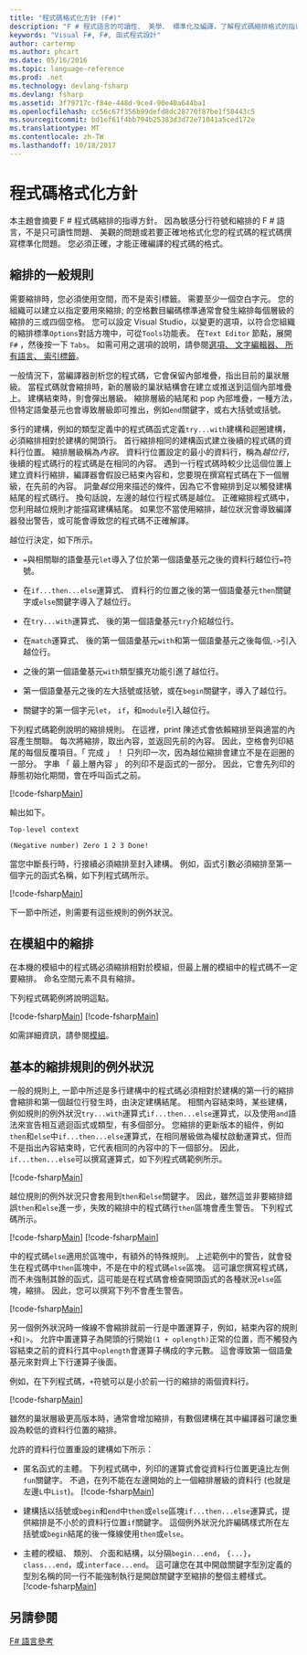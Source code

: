```yaml
---
title: "程式碼格式化方針 (F#)"
description: "F # 程式語言的可讀性、 美學、 標準化及編譯，了解程式碼縮排格式的指導方針。"
keywords: "Visual F#, F#, 函式程式設計"
author: cartermp
ms.author: phcart
ms.date: 05/16/2016
ms.topic: language-reference
ms.prod: .net
ms.technology: devlang-fsharp
ms.devlang: fsharp
ms.assetid: 3f79717c-f84e-448d-9ce4-90e40a644ba1
ms.openlocfilehash: cc56c67f356b99defd8dc28770f87be1f58443c5
ms.sourcegitcommit: bd1ef61f4bb794b25383d3d72e71041a5ced172e
ms.translationtype: MT
ms.contentlocale: zh-TW
ms.lasthandoff: 10/18/2017
---
```

# <a name="code-formatting-guidelines"></a>程式碼格式化方針

本主題會摘要 F # 程式碼縮排的指導方針。 因為敏感分行符號和縮排的 F # 語言，不是只可讀性問題、 美觀的問題或若要正確地格式化您的程式碼的程式碼撰寫標準化問題。 您必須正確，才能正確編譯的程式碼的格式。


## <a name="general-rules-for-indentation"></a>縮排的一般規則
需要縮排時，您必須使用空間，而不是索引標籤。 需要至少一個空白字元。 您的組織可以建立以指定要用來縮排; 的空格數目編碼標準通常會發生縮排每個層級的縮排的三或四個空格。 您可以設定 Visual Studio，以變更的選項，以符合您組織的縮排標準`Options`對話方塊中，可從`Tools`功能表。 在`Text Editor` 節點，展開  `F#` ，然後按一下  `Tabs`。 如需可用之選項的說明，請參閱[選項、 文字編輯器、 所有語言、 索引標籤](https://msdn.microsoft.com/library/7sffa753.aspx)。

一般情況下，當編譯器剖析您的程式碼，它會保留內部堆疊，指出目前的巢狀層級。 當程式碼就會縮排時，新的層級的巢狀結構會在建立或推送到這個內部堆疊上。 建構結束時，則會彈出層級。 縮排層級的結尾和 pop 內部堆疊，一種方法，但特定語彙基元也會導致層級即可推出，例如`end`關鍵字，或右大括號或括號。

多行的建構，例如的類型定義中的程式碼函式定義`try...with`建構和迴圈建構，必須縮排相對於建構的開頭行。 首行縮排相同的建構函式建立後續的程式碼的資料行位置。 縮排層級稱為*內容*。 資料行位置設定的最小的資料行，稱為*越位行*，後續的程式碼行的程式碼是在相同的內容。 遇到一行程式碼時較少比這個位置上建立資料行縮排，編譯器會假設已結束內容和，您要現在撰寫程式碼在下一個層級，在先前的內容。 詞彙*越位*用來描述的條件，因為它不會縮排到足以觸發建構結尾的程式碼行。 換句話說，左邊的越位行程式碼是越位。 正確縮排程式碼中，您利用越位規則才能描寫建構結尾。 如果您不當使用縮排，越位狀況會導致編譯器發出警告，或可能會導致您的程式碼不正確解譯。

越位行決定，如下所示。


- `=`與相關聯的語彙基元`let`導入了位於第一個語彙基元之後的資料行越位行`=`符號。


- 在`if...then...else`運算式、 資料行的位置之後的第一個語彙基元`then`關鍵字或`else`關鍵字導入了越位行。


- 在`try...with`運算式、 後的第一個語彙基元`try`介紹越位行。


- 在`match`運算式、 後的第一個語彙基元`with`和第一個語彙基元之後每個,`->`引入越位行。


- 之後的第一個語彙基元`with`類型擴充功能引進了越位行。


- 第一個語彙基元之後的左大括號或括號，或在`begin`關鍵字，導入了越位行。


- 關鍵字的第一個字元`let`， `if`，和`module`引入越位行。


下列程式碼範例說明的縮排規則。 在這裡，print 陳述式會依賴縮排至與適當的內容產生關聯。 每次將縮排，取出內容，並返回先前的內容。 因此，空格會列印結尾的每個反覆項目。「 完成 」 ！ 只列印一次，因為越位縮排會建立不是在迴圈的一部分。 字串 「 最上層內容 」 的列印不是函式的一部分。 因此，它會先列印的靜態初始化期間，會在呼叫函式之前。

[!code-fsharp[Main](../../../samples/snippets/fsharp/code-formatting/snippet1.fs)]

輸出如下。

```
Top-level context

(Negative number) Zero 1 2 3 Done!
```

當您中斷長行時，行接續必須縮排至封入建構。 例如，函式引數必須縮排至第一個字元的函式名稱，如下列程式碼所示。

[!code-fsharp[Main](../../../samples/snippets/fsharp/code-formatting/snippet2.fs)]

下一節中所述，則需要有這些規則的例外狀況。


## <a name="indentation-in-modules"></a>在模組中的縮排
在本機的模組中的程式碼必須縮排相對於模組，但最上層的模組中的程式碼不一定要縮排。 命名空間元素不具有縮排。

下列程式碼範例將說明這點。

[!code-fsharp[Main](../../../samples/snippets/fsharp/code-formatting/snippet3.fs)]
[!code-fsharp[Main](../../../samples/snippets/fsharp/code-formatting/snippet4.fs)]

如需詳細資訊，請參閱[模組](modules.md)。


## <a name="exceptions-to-the-basic-indentation-rules"></a>基本的縮排規則的例外狀況
一般的規則上, 一節中所述是多行建構中的程式碼必須相對於建構的第一行的縮排會縮排和第一個越位行發生時，由決定建構結尾。 相關內容結束時，某些建構，例如規則的例外狀況`try...with`運算式`if...then...else`運算式，以及使用`and`語法來宣告相互遞迴函式或類型，有多個部分。 您縮排的更新版本的組件，例如`then`和`else`中`if...then...else`運算式，在相同層級做為權杖啟動運算式，但而不是指出內容結束時，它代表相同的內容中的下一個部分。 因此，`if...then...else`可以撰寫運算式，如下列程式碼範例所示。

[!code-fsharp[Main](../../../samples/snippets/fsharp/code-formatting/snippet5.fs)]

越位規則的例外狀況只會套用到`then`和`else`關鍵字。 因此，雖然這並非要縮排錯誤`then`和`else`進一步，失敗的縮排中的程式碼行`then`區塊會產生警告。 下列程式碼所示。

[!code-fsharp[Main](../../../samples/snippets/fsharp/code-formatting/snippet6.fs)]
[!code-fsharp[Main](../../../samples/snippets/fsharp/code-formatting/snippet7.fs)]

中的程式碼`else`適用於區塊中，有額外的特殊規則。 上述範例中的警告，就會發生在程式碼中`then`區塊中，不是在中的程式碼`else`區塊。 這可讓您撰寫程式碼，而不未強制其餘的函式，這可能是在程式碼會檢查開頭函式的各種狀況`else`區塊，縮排。 因此，您可以撰寫下列不會產生警告。

[!code-fsharp[Main](../../../samples/snippets/fsharp/code-formatting/snippet8.fs)]

另一個例外狀況時一條線不會縮排就前一行是中置運算子，例如，結束內容的規則`+`和`|>`。 允許中置運算子為開頭的行開始`(1 + oplength)`正常的位置，而不觸發內容結束之前的資料行其中`oplength`會運算子構成的字元數。 這會導致第一個語彙基元來對齊上下行運算子後面。

例如，在下列程式碼，`+`符號可以是小於前一行的縮排的兩個資料行。

[!code-fsharp[Main](../../../samples/snippets/fsharp/code-formatting/snippet9.fs)]

雖然的巢狀層級更高版本時，通常會增加縮排，有數個建構在其中編譯器可讓您重設為較低的資料行位置的縮排。

允許的資料行位置重設的建構如下所示：


- 匿名函式的主體。 下列程式碼中，列印的運算式會從資料行位置更遠比左側`fun`關鍵字。 不過，在列不能在左邊開始的上一個縮排層級的資料行 (也就是左邊`L`中`List`)。
[!code-fsharp[Main](../../../samples/snippets/fsharp/code-formatting/snippet10.fs)]

- 建構括以括號或`begin`和`end`中`then`或`else`區塊`if...then...else`運算式，提供縮排是不小於的資料行位置`if`關鍵字。 這個例外狀況允許編碼樣式所在左括號或`begin`結尾的後一條線使用`then`或`else`。


- 主體的模組、 類別、 介面和結構，以分隔`begin...end`， `{...}`， `class...end`，或`interface...end`。 這可讓您在其中開啟關鍵字型別定義的型別名稱的同一行不能強制執行是開啟關鍵字至縮排的整個主體樣式。
[!code-fsharp[Main](../../../samples/snippets/fsharp/code-formatting/snippet13.fs)]


## <a name="see-also"></a>另請參閱
[F# 語言參考](index.md)
